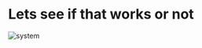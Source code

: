 # Lets see if that works or not

![system](http://www.plantuml.com/plantuml/proxy?cache=no&src=https://raw.githubusercontent.com/Jochen-Kall/wg-automotive/master/AGL-cluster-demo-documentation/Main.puml)

